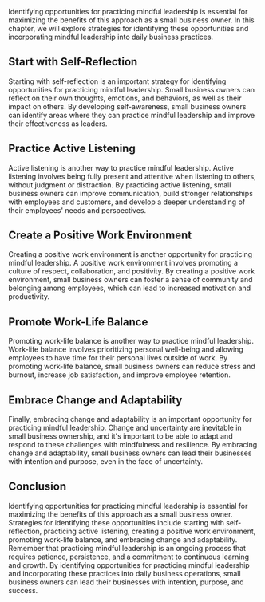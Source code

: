 
Identifying opportunities for practicing mindful leadership is essential for maximizing the benefits of this approach as a small business owner. In this chapter, we will explore strategies for identifying these opportunities and incorporating mindful leadership into daily business practices.

Start with Self-Reflection
--------------------------

Starting with self-reflection is an important strategy for identifying opportunities for practicing mindful leadership. Small business owners can reflect on their own thoughts, emotions, and behaviors, as well as their impact on others. By developing self-awareness, small business owners can identify areas where they can practice mindful leadership and improve their effectiveness as leaders.

Practice Active Listening
-------------------------

Active listening is another way to practice mindful leadership. Active listening involves being fully present and attentive when listening to others, without judgment or distraction. By practicing active listening, small business owners can improve communication, build stronger relationships with employees and customers, and develop a deeper understanding of their employees' needs and perspectives.

Create a Positive Work Environment
----------------------------------

Creating a positive work environment is another opportunity for practicing mindful leadership. A positive work environment involves promoting a culture of respect, collaboration, and positivity. By creating a positive work environment, small business owners can foster a sense of community and belonging among employees, which can lead to increased motivation and productivity.

Promote Work-Life Balance
-------------------------

Promoting work-life balance is another way to practice mindful leadership. Work-life balance involves prioritizing personal well-being and allowing employees to have time for their personal lives outside of work. By promoting work-life balance, small business owners can reduce stress and burnout, increase job satisfaction, and improve employee retention.

Embrace Change and Adaptability
-------------------------------

Finally, embracing change and adaptability is an important opportunity for practicing mindful leadership. Change and uncertainty are inevitable in small business ownership, and it's important to be able to adapt and respond to these challenges with mindfulness and resilience. By embracing change and adaptability, small business owners can lead their businesses with intention and purpose, even in the face of uncertainty.

Conclusion
----------

Identifying opportunities for practicing mindful leadership is essential for maximizing the benefits of this approach as a small business owner. Strategies for identifying these opportunities include starting with self-reflection, practicing active listening, creating a positive work environment, promoting work-life balance, and embracing change and adaptability. Remember that practicing mindful leadership is an ongoing process that requires patience, persistence, and a commitment to continuous learning and growth. By identifying opportunities for practicing mindful leadership and incorporating these practices into daily business operations, small business owners can lead their businesses with intention, purpose, and success.

